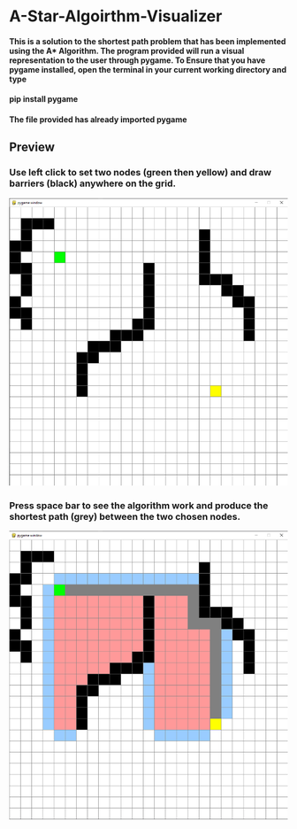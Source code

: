 # A-Star-Algoirthm-Visualizer
#### This is a solution to the shortest path problem that has been implemented using the A* Algorithm. The program provided will run a visual representation to the user through pygame. To Ensure that you have pygame installed, open the terminal in your current working directory and type<br/>
#### pip install pygame<br/>
#### The file provided has already imported pygame

## Preview
### Use left click to set two nodes (green then yellow) and draw barriers (black) anywhere on the grid.
![Initial](/images/pygame1.png)
<br/>
### Press space bar to see the algorithm work and produce the shortest path (grey) between the two chosen nodes.
![Final](/images/pygame2.png)
